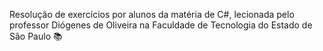 Resolução de exercícios por alunos da matéria de C#, lecionada pelo professor Diógenes de Oliveira na Faculdade de Tecnologia do Estado de São Paulo :books:
